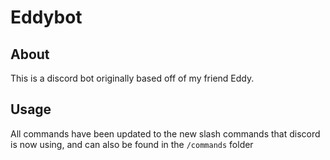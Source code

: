 # Eddybot

## About

This is a discord bot originally based off of my friend Eddy.

## Usage

All commands have been updated to the new slash commands that discord is now using, and can also be found in the `/commands` folder
